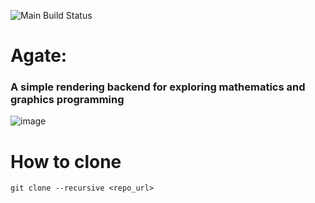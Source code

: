 ![Main Build Status](https://github.com/wba6/Agate/blob/main/.github/workflows/cmake-multi-platform.yml/badge.svg)
# Agate: 
### A simple rendering backend for exploring mathematics and graphics programming

![image](https://github.com/wba6/Agate/assets/76547127/1ebbba4a-5f6b-40eb-aa5e-fac1ab247b11)

# How to clone 
```git clone --recursive <repo_url>```

